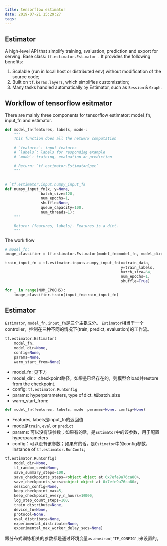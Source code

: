 ```yaml
---
title: tensorflow estimator
date: 2019-07-21 15:29:27
tags:
---
```

## Estimator
A high-level API that simplify training, evaluation, prediction and export for serving. Base class:  `tf.estimator.Estimator `. It provides the following benefits:
1. Scalable (run in local host or distributed env) without modification of the source code;
2. Built on `tf.keras.layers`, which simplifies customization;
3. Many tasks handled automatically by Estimator, such as `Session` & `Graph`.


## Workflow of tensorflow esitmator

There are mainly three components for tensorflow estimator: model_fn, input_fn and estimator.


```python
def model_fn(features, labels, mode):
    """
    This function does all the network computation
    
    # `features`: input features
    # `labels`: labels for responding example
    # `mode`: training, evaluation or prediction

    # Return: `tf.estimator.EstimatorSpec`
    """
    
```
```python
# `tf.estimator.input.numpy_input_fn
def numpy_input_fn(x, y=None, 
                batch_size=128,
                num_epochs=1, 
                shuffle=None, 
                queue_capacity=100, 
                num_threads=1):
    """

    Return: (features, labels). Features is a dict.
    """
```

The work flow
```python
# model_fn: 
image_classifier = tf.estimator.Estimator(model_fn=model_fn, model_dir=model_dir)

train_input_fn = tf.esitmator.inputs.numpy_input_fn(x=train_data,
                                                    y=train_labels,
                                                    batch_size=64,
                                                    num_epochs=1,
                                                    shuffle=True)

for _ in range(NUM_EPOCHS):
    image_classifier.train(input_fn=train_input_fn)
```

## Estimator

`Estimator`, `model_fn`, `input_fn`是三个主要成分。
`Estimator`相当于一个controller，控制在三种不同的情况下(train, predict, evaluation)的工作流。

```python
tf.estimator.Estimator(
    model_fn, 
    model_dir=None, 
    config=None, 
    params=None, 
    warm_start_from=None)
```
- model_fn: 见下方
- model_dir： checkpoint路径，如果是已经存在的，则模型会load并restore from the checkpoint.
- config: `tf.estimator.RunConfig`
- params: hyperparameters, type of dict. 如batch_size
- warm_start_from: 



```python
def model_fn(features, labels, mode, paramas=None, config=None)

```
- Features, labels是input_fn的返回值
- mode是`train`, `eval` or `predict`
- params: 可以没有该参数；如果有的话，是`Estimator`中的该参数，用于配置hyperparameters
- config：可以没有该参数；如果有的话，是`Estimator`中的config参数，Instance of `tf.estimator.RunConfig`


```python
tf.estimator.RunConfig(
    model_dir=None, 
    tf_random_seed=None, 
    save_summary_steps=100, 
    save_checkpoints_steps=<object object at 0x7efe9a76ca80>, 
    save_checkpoints_secs=<object object at 0x7efe9a76ca80>, 
    session_config=None, 
    keep_checkpoint_max=5, 
    keep_checkpoint_every_n_hours=10000, 
    log_step_count_steps=100, 
    train_distribute=None, 
    device_fn=None, 
    protocol=None, 
    eval_distribute=None, 
    experimental_distribute=None, 
    experimental_max_worker_delay_secs=None)
```

跟分布式训练相关的参数都是通过环境变量`os.environ['TF_CONFIG']`来设置的。